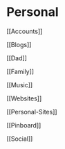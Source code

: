 # Personal

[[Accounts]]

[[Blogs]]

[[Dad]]

[[Family]]

[[Music]]

[[Websites]]

[[Personal-Sites]]

[[Pinboard]]

[[Social]]
